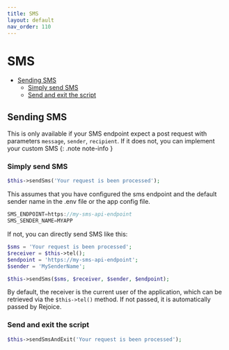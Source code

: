 ```yaml
---
title: SMS
layout: default
nav_order: 110
---
```


<h1>SMS</h1>

- [Sending SMS](#sending-sms)
  - [Simply send SMS](#simply-send-sms)
  - [Send and exit the script](#send-and-exit-the-script)

## Sending SMS

This is only available if your SMS endpoint expect a post request with parameters `message`, `sender`, `recipient`. If it does not, you can implement your custom SMS
{: .note note-info }

### Simply send SMS

```php
$this->sendSms('Your request is been processed');
```

This assumes that you have configured the sms endpoint and the default sender name in the .env file or the app config file.

```java
SMS_ENDPOINT=https://my-sms-api-endpoint
SMS_SENDER_NAME=MYAPP
```

If not, you can directly send SMS like this:

```php
$sms = 'Your request is been processed';
$receiver = $this->tel();
$endpoint = 'https://my-sms-api-endpoint';
$sender = 'MySenderName';

$this->sendSms($sms, $receiver, $sender, $endpoint);
```

By default, the receiver is the current user of the application, which can be retrieved via the `$this->tel()` method. If not passed, it is automatically passed by Rejoice.

### Send and exit the script

```php
$this->sendSmsAndExit('Your request is been processed');
```
